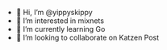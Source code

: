 - 👋 Hi, I’m @yippyskippy
- 👀 I’m interested in mixnets
- 🌱 I’m currently learning Go
- 💞️ I’m looking to collaborate on Katzen Post

<!---
yippyskippy/yippyskippy is a ✨ special ✨ repository because its `README.md` (this file) appears on your GitHub profile.
You can click the Preview link to take a look at your changes.
--->
